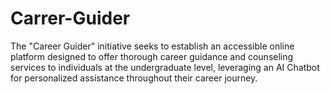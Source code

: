 # Carrer-Guider
The "Career Guider" initiative seeks to establish an accessible online platform designed to offer thorough career guidance and counseling services to individuals at the undergraduate level, leveraging an AI Chatbot for personalized assistance throughout their career journey.
